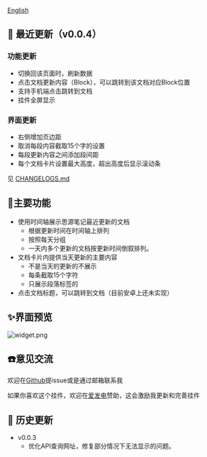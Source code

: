 
[English](./README.md)

## 🚀 最近更新（v0.0.4）
### 功能更新
* 切换回该页面时，刷新数据
* 点击文档更新内容（Block），可以跳转到该文档对应Block位置
* 支持手机端点击跳转到文档
* 挂件全屏显示
### 界面更新
* 右侧增加页边距
* 取消每段内容截取15个字的设置
* 每段更新内容之间添加段间距
* 每个文档卡片设置最大高度，超出高度后显示滚动条

见 [CHANGELOGS.md](./CHANGELOGS.md)

## 🐯主要功能

* 使用时间轴展示思源笔记最近更新的文档
  * 根据更新时间在时间轴上排列
  * 按照每天分组
  * 一天内多个更新的文档按更新时间倒叙排列。
* 文档卡片内提供当天更新的主要内容
  * 不是当天的更新的不展示
  * 每条截取15个字符
  * 只展示段落标签的  
* 点击文档标题，可以跳转到文档（目前安卓上还未实现）


## ✨界面预览
![widget.png](https://s2.loli.net/2024/06/06/JjP4ZrUIl3Hizu1.jpg)



## ☎️意见交流

欢迎在[Github](https://github.com/lovelife88/siyuan-widget-lastedupdated)提issue或是通过邮箱联系我

如果你喜欢这个挂件，欢迎在[爱发电](https://afdian.net/a/lovelife88)赞助，这会激励我更新和完善挂件

## 🚀 历史更新
* v0.0.3
  * 优化API查询网址，修复部分情况下无法显示的问题。